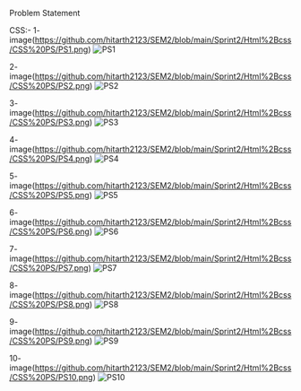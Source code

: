Problem Statement

CSS:-
1- image(https://github.com/hitarth2123/SEM2/blob/main/Sprint2/Html%2Bcss/CSS%20PS/PS1.png)
![PS1](https://github.com/user-attachments/assets/025d6465-926a-460c-aa83-1870a2b69439)

2- image(https://github.com/hitarth2123/SEM2/blob/main/Sprint2/Html%2Bcss/CSS%20PS/PS2.png)
![PS2](https://github.com/user-attachments/assets/8f17996a-469a-4509-8a7d-b08227b317ae)

3- image(https://github.com/hitarth2123/SEM2/blob/main/Sprint2/Html%2Bcss/CSS%20PS/PS3.png)
![PS3](https://github.com/user-attachments/assets/1d1a133f-9480-4722-8122-6f84fd82f0e3)

4- image(https://github.com/hitarth2123/SEM2/blob/main/Sprint2/Html%2Bcss/CSS%20PS/PS4.png)
![PS4](https://github.com/user-attachments/assets/6bcc798d-dae9-4bc7-998f-0bde630ac892)

5- image(https://github.com/hitarth2123/SEM2/blob/main/Sprint2/Html%2Bcss/CSS%20PS/PS5.png)
![PS5](https://github.com/user-attachments/assets/6b7d11d2-a3e3-4cd6-88ac-2e69d1df0ce4)

6- image(https://github.com/hitarth2123/SEM2/blob/main/Sprint2/Html%2Bcss/CSS%20PS/PS6.png)
![PS6](https://github.com/user-attachments/assets/547ba563-10f4-4d41-bd35-0785a2c974bd)

7- image(https://github.com/hitarth2123/SEM2/blob/main/Sprint2/Html%2Bcss/CSS%20PS/PS7.png)
![PS7](https://github.com/user-attachments/assets/50fd695c-5c62-48ad-8d7d-3bcb487a64ad)

8- image(https://github.com/hitarth2123/SEM2/blob/main/Sprint2/Html%2Bcss/CSS%20PS/PS8.png)
![PS8](https://github.com/user-attachments/assets/0f24127f-5ee6-4648-8190-ec5d738de9e7)

9- image(https://github.com/hitarth2123/SEM2/blob/main/Sprint2/Html%2Bcss/CSS%20PS/PS9.png)
![PS9](https://github.com/user-attachments/assets/c86b81bc-1344-4fd2-a5ca-2b7b93dfbbb2)

10- image(https://github.com/hitarth2123/SEM2/blob/main/Sprint2/Html%2Bcss/CSS%20PS/PS10.png)
![PS10](https://github.com/user-attachments/assets/f62e14af-6a7a-4388-bd25-722078179249)
